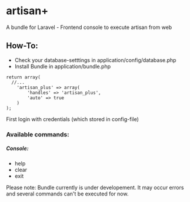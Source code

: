 artisan+
============

A bundle for Laravel - Frontend console to execute artisan from web

## How-To:
- Check your database-setttings in application/config/database.php
- Install Bundle in application/bundle.php

```
return array(
  //...
	'artisan_plus' => array(
		'handles' => 'artisan_plus',
		'auto' => true
	)
);
```

First login with credentials (which stored in config-file)

### Available commands:
##### Console:
- help
- clear
- exit


Please note:
Bundle currently is under developement. It may occur errors and several commands can't be executed for now.
